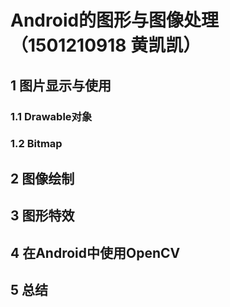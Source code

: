 # Android的图形与图像处理（1501210918 黄凯凯）

## 1 图片显示与使用

### 1.1 Drawable对象

### 1.2 Bitmap





## 2 图像绘制

## 3 图形特效

## 4 在Android中使用OpenCV

## 5 总结

















